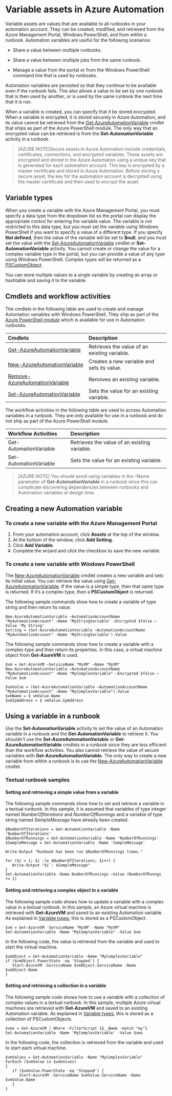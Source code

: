 <properties 
   pageTitle="Variable assets in Azure Automation | Windows Azure"
   description="Variable assets are values that are available to all runbooks in Azure Automation.  This article explains the details of variables and how to work with them in both textual and graphical authoring."
   services="automation"
   documentationCenter=""
   authors="bwren"
   manager="stevenka"
   editor="tysonn" />
<tags
	ms.service="automation"
	ms.date="08/18/2015"
	wacn.date=""/>

# Variable assets in Azure Automation

Variable assets are values that are available to all runbooks in your automation account.  They can be created, modified, and retrieved from the Azure Management Portal, Windows PowerShell, and from within a runbook. Automation variables are useful for the following scenarios:

- Share a value between multiple runbooks.

- Share a value between multiple jobs from the same runbook.

- Manage a value from the portal or from the Windows PowerShell command line that is used by runbooks.

Automation variables are persisted so that they continue to be available even if the runbook fails.  This also allows a value to be set by one runbook that is then used by another, or is used by the same runbook the next time that it is run.

When a variable is created, you can specify that it be stored encrypted.  When a variable is encrypted, it is stored securely in Azure Automation, and its value cannot be retrieved from the [Get-AzureAutomationVariable](http://msdn.microsoft.com/zh-cn/library/dn913772.aspx) cmdlet that ships as part of the Azure PowerShell module.  The only way that an encrypted value can be retrieved is from the **Get-AutomationVariable** activity in a runbook.

>[AZURE.NOTE]Secure assets in Azure Automation include credentials, certificates, connections, and encrypted variables. These assets are encrypted and stored in the Azure Automation using a unique key that is generated for each automation account. This key is encrypted by a master certificate and stored in Azure Automation. Before storing a secure asset, the key for the automation account is decrypted using the master certificate and then used to encrypt the asset.

## Variable types

When you create a variable with the Azure Management Portal, you must specify a data type from the dropdown list so the portal can display the appropriate control for entering the variable value. The variable is not restricted to this data type, but you must set the variable using Windows PowerShell if you want to specify a value of a different type. If you specify **Not defined**, then the value of the variable will be set to **$null**, and you must set the value with the [Set-AzureAutomationVariable](http://msdn.microsoft.com/zh-cn/library/dn913767.aspx) cmdlet or **Set-AutomationVariable** activity.  You cannot create or change the value for a complex variable type in the portal, but you can provide a value of any type using Windows PowerShell. Complex types will be returned as a [PSCustomObject](http://msdn.microsoft.com/zh-cn/library/system.management.automation.pscustomobject.aspx).

You can store multiple values to a single variable by creating an array or hashtable and saving it to the variable.

## Cmdlets and workflow activities

The cmdlets in the following table are used to create and manage Automation variables with Windows PowerShell. They ship as part of the [Azure PowerShell module](/documentation/articles/powershell-install-configure) which is available for use in Automation runbooks.

|Cmdlets|Description|
|:---|:---|
|[Get-AzureAutomationVariable](http://msdn.microsoft.com/zh-cn/library/dn913772.aspx)|Retrieves the value of an existing variable.|
|[New-AzureAutomationVariable](http://msdn.microsoft.com/zh-cn/library/dn913771.aspx)|Creates a new variable and sets its value.|
|[Remove-AzureAutomationVariable](http://msdn.microsoft.com/zh-cn/library/dn913775.aspx)|Removes an existing variable.|
|[Set-AzureAutomationVariable](http://msdn.microsoft.com/zh-cn/library/dn913767.aspx)|Sets the value for an existing variable.|

The workflow activities in the following table are used to access Automation variables in a runbook. They are only available for use in a runbook and do not ship as part of the Azure PowerShell module.

|Workflow Activities|Description|
|:---|:---|
|Get-AutomationVariable|Retrieves the value of an existing variable.|
|Set-AutomationVariable|Sets the value for an existing variable.|

>[AZURE.NOTE] You should avoid using variables in the –Name parameter of **Get-AutomationVariable**  in a runbook since this can complicate discovering dependencies between runbooks and Automation variables at design time.

## Creating a new Automation variable

### To create a new variable with the Azure Management Portal

1. From your automation account, click **Assets** at the top of the window.
1. At the bottom of the window, click **Add Setting**.
1. Click **Add Variable**.
1. Complete the wizard and click the checkbox to save the new variable.



### To create a new variable with Windows PowerShell

The [New-AzureAutomationVariable](http://msdn.microsoft.com/zh-cn/library/dn913771.aspx) cmdlet creates a new variable and sets its initial value. You can retrieve the value using [Get-AzureAutomationVariable](http://msdn.microsoft.com/zh-cn/library/dn913772.aspx). If the value is a simple type, then that same type is returned. If it’s a complex type, then a **PSCustomObject** is returned.

The following sample commands show how to create a variable of type string and then return its value.


	New-AzureAutomationVariable –AutomationAccountName "MyAutomationAccount" –Name 'MyStringVariable' –Encrypted $false –Value 'My String'
	$string = (Get-AzureAutomationVariable –AutomationAccountName "MyAutomationAccount" –Name 'MyStringVariable').Value

The following sample commands show how to create a variable with a complex type and then return its properties. In this case, a virtual machine object from **Get-AzureVM** is used.

	$vm = Get-AzureVM –ServiceName "MyVM" –Name "MyVM"
	New-AzureAutomationVariable –AutomationAccountName "MyAutomationAccount" –Name "MyComplexVariable" –Encrypted $false –Value $vm
	
	$vmValue = (Get-AzureAutomationVariable –AutomationAccountName "MyAutomationAccount" –Name "MyComplexVariable").Value
	$vmName = $ vmValue.Name
	$vmIpAddress = $ vmValue.IpAddress



## Using a variable in a runbook

Use the **Set-AutomationVariable** activity to set the value of an Automation variable in a runbook and the **Get-AutomationVariable** to retrieve it.  You shouldn't use the **Set-AzureAutomationVariable** or  **Get-AzureAutomationVariable** cmdlets in a runbook since they are less efficient than the workflow activities.  You also cannot retrieve the value of secure variables with **Get-AzureAutomationVariable**.  The only way to create a new variable from within a runbook is to use the [New-AzureAutomationVariable](http://msdn.microsoft.com/zh-cn/library/dn913771.aspx)  cmdlet.


### Textual runbook samples

#### Setting and retrieving a simple value from a variable

The following sample commands show how to set and retrieve a variable in a textual runbook. In this sample, it is assumed that variables of type integer named *NumberOfIterations* and *NumberOfRunnings* and a variable of type string named *SampleMessage* have already been created.

	$NumberOfIterations = Get-AutomationVariable -Name 'NumberOfIterations'
	$NumberOfRunnings = Get-AutomationVariable -Name 'NumberOfRunnings'
	$SampleMessage = Get-AutomationVariable -Name 'SampleMessage'
	
	Write-Output "Runbook has been run $NumberOfRunnings times."
	
	for ($i = 1; $i -le $NumberOfIterations; $i++) {
	   Write-Output "$i`: $SampleMessage"
	}
	Set-AutomationVariable –Name NumberOfRunnings –Value (NumberOfRunngs += 1)


#### Setting and retrieving a complex object in a variable

The following sample code shows how to update a variable with a complex value in a textual runbook. In this sample, an Azure virtual machine is retrieved with **Get-AzureVM** and saved to an existing Automation variable.  As explained in [Variable types](#variable-types), this is stored as a PSCustomObject.

	$vm = Get-AzureVM -ServiceName "MyVM" -Name "MyVM"
	Set-AutomationVariable -Name "MyComplexVariable" -Value $vm


In the following code, the value is retrieved from the variable and used to start the virtual machine.

	$vmObject = Get-AutomationVariable -Name "MyComplexVariable"
	if ($vmObject.PowerState -eq 'Stopped') {
	   Start-AzureVM -ServiceName $vmObject.ServiceName -Name $vmObject.Name
	}


#### Setting and retrieving a collection in a variable

The following sample code shows how to use a variable with a collection of complex values in a textual runbook. In this sample, multiple Azure virtual machines are retrieved with **Get-AzureVM** and saved to an existing Automation variable.  As explained in [Variable types](#variable-types), this is stored as a collection of PSCustomObjects.

	$vms = Get-AzureVM | Where -FilterScript {$_.Name -match "my"}     
    Set-AutomationVariable -Name 'MyComplexVariable' -Value $vms

In the following code, the collection is retrieved from the variable and used to start each virtual machine.

	$vmValues = Get-AutomationVariable -Name "MyComplexVariable"
	ForEach ($vmValue in $vmValues)
	{
	   if ($vmValue.PowerState -eq 'Stopped') {
	      Start-AzureVM -ServiceName $vmValue.ServiceName -Name $vmValue.Name
	   }
	}

 